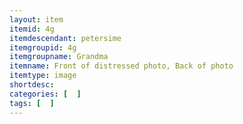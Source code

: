 ```yaml
---
layout: item
itemid: 4g
itemdescendant: petersime
itemgroupid: 4g
itemgroupname: Grandma
itemname: Front of distressed photo, Back of photo
itemtype: image
shortdesc: 
categories: [  ]
tags: [  ]
---
```







